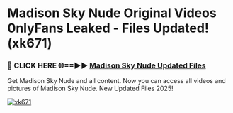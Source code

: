 # Madison Sky Nude Original Videos 0nlyFans Leaked - Files Updated! (xk671)

<h3>🔴 CLICK HERE 🌐==►► <a href="https://tinyurl.com/yrmya6cz" rel="nofollow">Madison Sky Nude Updated Files</a></h3>

Get Madison Sky Nude and all content. Now you can access all videos and pictures of Madison Sky Nude. New Updated Files 2025!

[![xk671](https://i.imgur.com/FMdXYCs.gif)](https://tinyurl.com/yrmya6cz)
